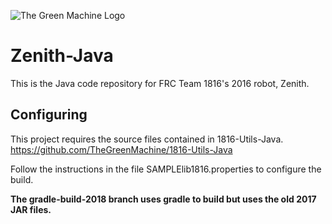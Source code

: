 ![The Green Machine Logo](http://edinarobotics.com/sites/all/themes/greenmachine/assets/images/Logo.gif)

# Zenith-Java
This is the Java code repository for FRC Team 1816's 2016 robot, Zenith.

## Configuring
This project requires the source files contained in 1816-Utils-Java.
https://github.com/TheGreenMachine/1816-Utils-Java

Follow the instructions in the file SAMPLElib1816.properties to configure the build.

**The gradle-build-2018 branch uses gradle to build but uses the old 2017 JAR files.**

